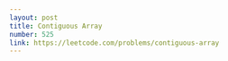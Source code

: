 ```yaml
---
layout: post
title: Contiguous Array
number: 525
link: https://leetcode.com/problems/contiguous-array
---
```

